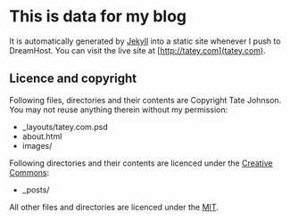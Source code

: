 # This is data for my blog

It is automatically generated by [Jekyll](http://github.com/mojombo/jekyll) into a static site whenever I push to DreamHost. You can visit the live site at [http://tatey.com](tatey.com).

## Licence and copyright

Following files, directories and their contents are Copyright Tate Johnson. You may not reuse anything therein without my permission:

* _layouts/tatey.com.psd
* about.html
* images/

Following directories and their contents are licenced under the [Creative Commons](http://creativecommons.org/licenses/by-nc-nd/2.5/au/):

* _posts/

All other files and directories are licenced under the [MIT](http://www.opensource.org/licenses/mit-license.php).